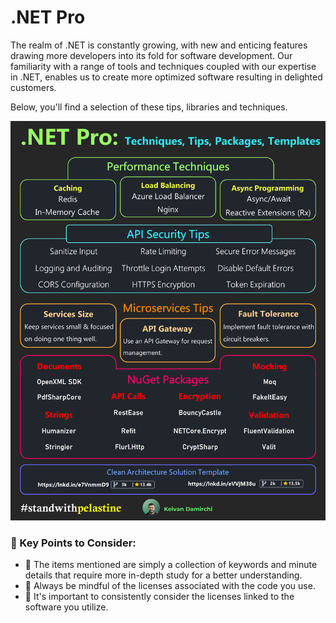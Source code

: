 # .NET Pro

<p>The realm of .NET is constantly growing, with new and enticing features drawing more developers into its fold for software development. Our familiarity with a range of tools and techniques coupled with our expertise in .NET, enables us to create more optimized software resulting in delighted customers.</p>

<p>Below, you'll find a selection of these tips, libraries and techniques.<p></p>
<img src="https://raw.githubusercontent.com/kavaan/dotnet-pro/main/final5.png"/>
<h3>🔵 Key Points to Consider:</h3>
<ul>
<li>🔸 The items mentioned are simply a collection of keywords and minute details that require more in-depth study for a better understanding.</li>
<li>🔸 Always be mindful of the licenses associated with the code you use.</li>
<li>🔸 It's important to consistently consider the licenses linked to the software you utilize.</li>
</ul>
